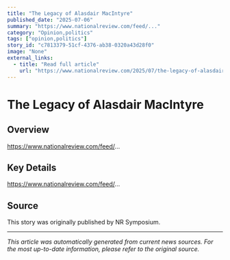 ```yaml
---
title: "The Legacy of Alasdair MacIntyre"
published_date: "2025-07-06"
summary: "https://www.nationalreview.com/feed/..."
category: "Opinion,politics"
tags: ["opinion,politics"]
story_id: "c7813379-51cf-4376-ab38-0320a43d28f0"
image: "None"
external_links:
  - title: "Read full article"
    url: "https://www.nationalreview.com/2025/07/the-legacy-of-alasdair-macintyre/"
---
```


# The Legacy of Alasdair MacIntyre

## Overview

https://www.nationalreview.com/feed/...

## Key Details

https://www.nationalreview.com/feed/...

## Source

This story was originally published by NR Symposium.

---

*This article was automatically generated from current news sources. For the most up-to-date information, please refer to the original source.*
